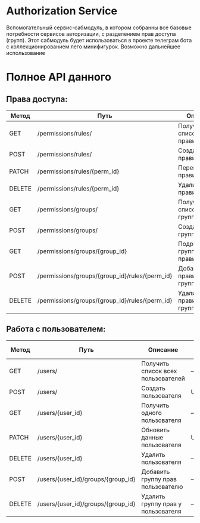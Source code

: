 # Authorization Service

Вспомогательный сервис-сабмодуль, в котором собранны все базовые потребности сервисов авторизации, с разделением прав доступа (групп). Этот сабмодуль будет использоваться в проекте телеграм бота с коллекционированием лего минифигурок. Возможно дальнейшее использование

# Полное API данного 
## Права доступа:
Метод   | Путь                                           | Описание                                  | Тело запроса              | Ответ
--------|------------------------------------------------|-------------------------------------------|---------------------------|-------------------------------
GET     | /permissions/rules/                            | Получить список всех правил               | —                         | List[PermissionRead]
POST    | /permissions/rules/                            | Создать новое правило                     | PermissionCreate          | PermissionRead
PATCH   | /permissions/rules/{perm_id}                   | Переименовать правило                     | PermissionRename          | PermissionRead
DELETE  | /permissions/rules/{perm_id}                   | Удалить правило                           | —                         | 204 No Content
GET     | /permissions/groups/                           | Получить список всех групп                | —                         | List[PermissionGroupRead]
POST    | /permissions/groups/                           | Создать новую группу                      | PermissionGroupCreate     | PermissionGroupRead
GET     | /permissions/groups/{group_id}                 | Подробности группы с её правилами         | —                         | PermissionGroupRead
POST    | /permissions/groups/{group_id}/rules/{perm_id} | Добавить правило в группу                 | —                         | PermissionGroupRead
DELETE  | /permissions/groups/{group_id}/rules/{perm_id} | Удалить правило из группы                 | —                         | PermissionGroupRead


## Работа с пользователем:
Метод   | Путь                                           | Описание                                  | Тело запроса   | Ответ
--------|------------------------------------------------|-------------------------------------------|----------------|-----------------
GET     | /users/                                        | Получить список всех пользователей         | —              | List[UserRead]
POST    | /users/                                        | Создать пользователя                       | UserCreate     | UserRead
GET     | /users/{user_id}                               | Получить одного пользователя               | —              | UserRead
PATCH   | /users/{user_id}                               | Обновить данные пользователя               | UserUpdate     | UserRead
DELETE  | /users/{user_id}                               | Удалить пользователя                       | —              | 204 No Content
POST    | /users/{user_id}/groups/{group_id}             | Добавить группу прав пользователю          | —              | UserRead
DELETE  | /users/{user_id}/groups/{group_id}             | Удалить группу прав у пользователя         | —              | UserRead
